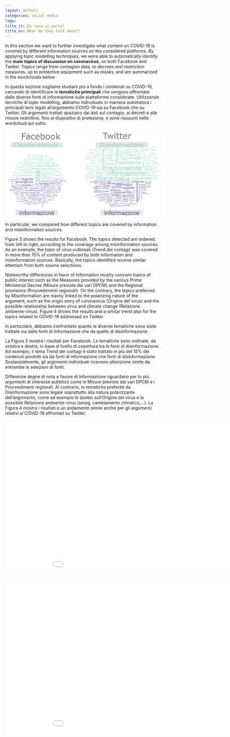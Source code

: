 ```yaml
---
layout: default
categories: social_media
logo:
title_it: Di cosa si parla? 
title_en: What do they talk about?
---
```


<div class="en">
    <p>
	In this section we want to further investigate what content on COVID-19 is covered by different information sources on the considered platforms. By applying topic modelling techniques, we were able to automatically identify the <b>main topics of discussion on coronavirus</b>, on both Facebook and Twitter. Topics range from  contagion data, to decrees and restriction measures, up to protective equipment such as masks, and are summarized in the wordclouds below.
    </p>
</div>

<div class="it">
     <p>
	In questa sezione vogliamo studiare più a fondo i contenuti su COVID-19, cercando di identificare le <b>tematiche principali</b> che vengono affrontate dalle diverse fonti di informazione sulle piattaforme considerate. Utilizzando tecniche di  topic modelling,  abbiamo individuato in maniera automatica i principali temi legati all’argomento COVID-19 sia su Facebook che su Twitter. Gli argomenti trattati spaziano dai dati sul contagio, ai decreti e alle misure restrittive, fino ai dispositivi di protezione, e sono riassunti nelle wordcloud qui sotto. 
    </p>
</div>

<div>
	<p align="center">
		<img width="800" src="assets/images/3_wordcloud.png">
	</p>
</div>

<div class="en">
    <p>
    In particular, we compared how different topics are covered by information and misinformation sources.
	</p>
	<p>
	Figure 3 shows the results for Facebook. The topics detected are ordered, from left to right, according to the coverage among misinformation sources. As an example, the topic of virus outbreak (Trend dei contagi) was covered in more than 15% of content produced by both information and misinformation sources. Basically, the topics identified receive similar attention from both source selections.
	</p>
	<p>
	 Noteworthy differences in favor of Information mostly concern topics of public interest such as the Measures provided by the various Prime Ministerial Decree (Misure previste dai vari DPCM) and the Regional provisions (Provvedimenti regionali). On the contrary, the topics preferred by Misinformation are mainly linked to the polarizing nature of the argument, such as the origin story of coronavirus (Origine del virus) and the possible relationship between virus and climate change (Relazione ambiente-virus). Figure 4 shows the results and a similar trend also for the topics related to COVID-19 addressed on Twitter.
    </p>
</div>

<div class="it">
    <p>
    In particolare, abbiamo confrontato quanto le diverse tematiche sono state trattate sia dalle fonti di informazione che da quelle di disinformazione.
	</p>
	<p>
	La Figura 3 mostra i risultati per Facebook. Le tematiche sono ordinate, da sinistra a destra, in base al livello di copertura tra le fonti di disinformazione. Ad esempio, il tema Trend dei contagi è stato trattato in più del 15% dei contenuti prodotti sia da fonti di informazione che fonti di disinformazione. Sostanzialmente, gli argomenti individuati ricevono attenzione simile da entrambe le selezioni di fonti.
	</p>
	<p>
	Differenze degne di nota a favore di Informazione riguardano per lo più argomenti di interesse pubblico come le Misure previste dai vari DPCM e i Provvedimenti regionali. Al contrario, le tematiche preferite da Disinformazione sono legate soprattutto alla natura polarizzante dell’argomento, come ad esempio le ipotesi sull’Origine del virus e la possibile Relazione ambiente-virus (smog, cambiamento climatico,…). La Figura 4 mostra i risultati e un andamento simile anche per gli argomenti relativi al COVID-19 affrontati su Twitter.
    </p>
</div>

<div>
	<p align="center">
	<iframe style="width: 1000px; height: 500px; border: none;" src="assets/images/3_fb_topic.html"></iframe>
	</p>
</div>
<div>
	<p align="center">
	<iframe style="width: 1000px; height: 500px; border: none;" src="assets/images/3_tw_topic.html"></iframe>
	</p>
</div>
